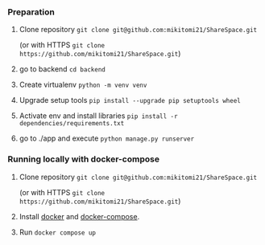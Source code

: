 ### Preparation

1. Clone repository `git clone git@github.com:mikitomi21/ShareSpace.git` 

    (or with HTTPS `git clone https://github.com/mikitomi21/ShareSpace.git`)
2. go to backend `cd backend`
3. Create virtualenv `python -m venv venv`
4. Upgrade setup tools `pip install --upgrade pip setuptools wheel`
5. Activate env and install libraries `pip install -r dependencies/requirements.txt`
6. go to ./app and execute `python manage.py runserver`


### Running locally with docker-compose 

1. Clone repository `git clone git@github.com:mikitomi21/ShareSpace.git` 

    (or with HTTPS `git clone https://github.com/mikitomi21/ShareSpace.git`)
 
2. Install [docker](https://docs.docker.com/install/linux/docker-ce/ubuntu/) and [docker-compose](https://docs.docker.com/compose/install/).
3. Run `docker compose up`

